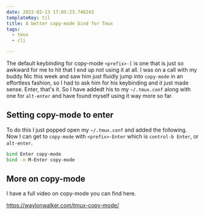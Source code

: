 ```yaml
---
date: 2022-02-13 17:05:23.746243
templateKey: til
title: A better copy-mode bind for Tmux
tags:
  - tmux
  - cli

---
```


The default keybinding for copy-mode `<prefix>-[` is one that is just so
awkward for me to hit that I end up not using it at all.  I was on a
call with my buddy Nic this week and saw him just fluidly jump into
`copy-mode` in an effortless fashion, so I had to ask him for his
keybinding and it just made sense. Enter, that's it.  So I have addedt
his to my `~/.tmux.conf` along with one for `alt-enter` and have found
myself using it way more so far.

## Setting copy-mode to enter

To do this I just popped open my `~/.tmux.conf` and added the following.
Now I can get to `copy-mode` with `<prefix>-Enter` which is `control-b
Enter`, or `alt-enter`.

```bash
bind Enter copy-mode
bind -n M-Enter copy-mode
```

## More on copy-mode

I have a full video on copy-mode you can find here.

https://waylonwalker.com/tmux-copy-mode/
